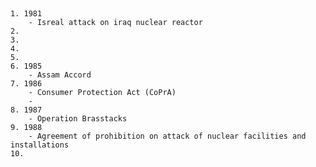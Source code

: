 ##

	1. 1981
		- Isreal attack on iraq nuclear reactor
	2. 
	3. 
	4.
	5. 
	6. 1985
		- Assam Accord
	7. 1986
		- Consumer Protection Act (CoPrA)
		- 
	8. 1987
		- Operation Brasstacks
	9. 1988
		- Agreement of prohibition on attack of nuclear facilities and installations
	10.

